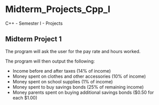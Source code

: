 # Midterm_Projects_Cpp_I
 C++ - Semester I - Projects
 
## Midterm Project 1
The program will ask the user for the pay rate and hours worked.

The program will then output the following:
* Income before and after taxes (14% of income)
* Money spent on clothes and other accessories (10% of income)
* Money spent on school supplies (1% of income)
* Money spent to buy savings bonds (25% of remaining income)
* Money parents spent on buying additional savings bonds ($0.50 for each $1.00)


